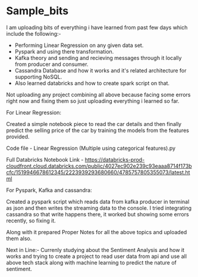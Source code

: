 # Sample_bits

I am uploading bits of everything i have learned from past few days which include the following:-

- Performing Linear Regression on any given data set.
- Pyspark and using there transformation.
- Kafka theory and sending and recieving messages through it locally from producer and consumer.
- Cassandra Database and how it works and it's related architecture for supporting NoSQL.
- Also learned databricks and how to create spark script on that.

Not uploading any project combining all above because facing some errors right now and fixing them so just uploading everything i learned so far.

For Linear Regression:

Created a simple notebook piece to read the car details and then finally predict the selling price of the car by training the models from the features provided.

Code file -
Linear Regression (Multiple using categorical features).py

Full Databricks Notebook Link -
https://databricks-prod-cloudfront.cloud.databricks.com/public/4027ec902e239c93eaaa8714f173bcfc/1519946678612345/2223939293680660/4785757805355073/latest.html

For Pyspark, Kafka and cassandra:

Created a pyspark script which reads data from kafka producer in terminal as json and then writes the streaming data to the console.
I tried integrating cassandra so that write happens there, it worked but showing some errors recently, so fixing it.

Along with it prepared Proper Notes for all the above topics and uploaded them also.

Next in Line:-
Currenly studying about the Sentiment Analysis and how it works and trying to create a project to read user data from api and use all above tech stack along with machine learning to predict the nature of sentiment.
